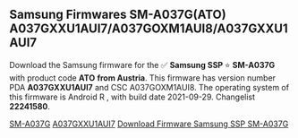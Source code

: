 <h2>Samsung Firmwares SM-A037G(ATO) A037GXXU1AUI7/A037GOXM1AUI8/A037GXXU1AUI7</h2>
Download the Samsung firmware for the ✅ <strong>Samsung SSP </strong> ⭐ <strong>SM-A037G</strong> with product code <strong>ATO</strong> <strong> from Austria</strong>. This firmware has version number PDA <strong>A037GXXU1AUI7</strong> and CSC A037GOXM1AUI8. The operating system of this firmware is Android R , with build date 2021-09-29. Changelist <strong>22241580</strong>.


[SM-A037G](https://samfirm.shop/samsung/model/SM-A037G)
[A037GXXU1AUI7](https://samfirm.shop/samsung/pda/A037GXXU1AUI7)
[Download Firmware Samsung SSP SM-A037G](https://samfirm.shop/samsung/firmware/460794)
